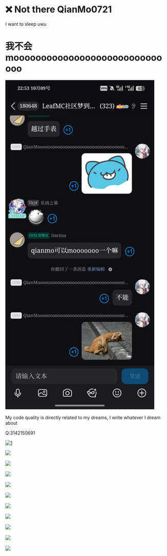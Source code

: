 # ❌ Not there QianMo0721

I want to sleep uwu

# 我不会moooooooooooooooooooooooooooooo

![](1000048961.jpg)

My code quality is directly related to my dreams, I write whatever I dream about

Q:3142150691

[![1](https://github-readme-stats.vercel.app/api?username=QianMo0721)](https://github.com/anuraghazra/github-readme-stats)

![](https://count.getloli.com/@QianMo0721?theme=capoo-2&align=center&darkmode=auto)

![](https://img.shields.io/badge/Python-qwq-blue)

![](https://img.shields.io/badge/C艹-Nothing_beats_a_Jet2_Hoilday!-blue)

![](https://img.shields.io/badge/Jvav-I_hate_SpongePowered_Mixin!-blue)

![](https://img.shields.io/badge/NopeJS-wtf-blue)

![](https://img.shields.io/badge/HTML_CSS-I_know_I_was_wrong-blue)

![](https://img.shields.io/badge/JvavScript-ciodkdkfknfw-blue)

![](https://img.shields.io/badge/Vue-idk-blue)

![](https://img.shields.io/badge/淘宝客服-骚-blue)

![](https://img.shields.io/badge/番茄炒蛋-更骚-blue)
